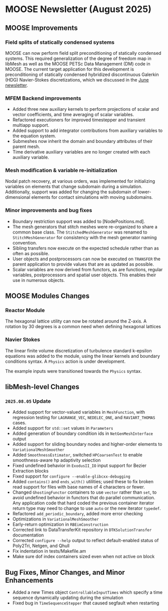 # MOOSE Newsletter (August 2025)

## MOOSE Improvements

### Field splits of statically condensed systems

MOOSE can now perform field split preconditioning of statically condensed systems. This required
generalization of the degree of freedom map in libMesh as well as the MOOSE PETSc Data Management
(DM) code in MOOSE. The current target application for this development is preconditioning of
statically condensed hybridized discontinuous Galerkin (HDG) Navier-Stokes discretizations, which we
discussed in the [June newsletter](2025_06.md).

### MFEM Backend improvements

- Added three new auxiliary kernels to perform projections of scalar and vector coefficients, and
  time averaging of scalar variables.
- Refactored executioners for improved timestepper and transient multiapp support.
- Added support to add integrator contributions from auxiliary variables to the equation system.
- Submeshes now inherit the domain and boundary attributes of their parent mesh.
- Time derivative auxiliary variables are no longer created with each auxiliary variable.

### Mesh modification & variable re-initialization

Nodal patch recovery, at various orders, was implemented for initializing variables on elements
that change subdomain during a simulation.
Additionally, support was added for changing the subdomain of lower-dimensional elements for contact
simulations with moving subdomains.

### Minor improvements and bug fixes

- Boundary restriction support was added to [NodePositions.md].
- The mesh generators that stitch meshes were re-organized to share a common base class. The `StitchedMeshGenerator`
  was renamed to `StitchMeshGenerator` for consistency with the mesh generator naming convention.
- Sibling transfers now execute on the expected schedule rather than as often as possible.
- User objects and postprocessors can now be executed on `TRANSFER` the parent application to provide values
  that are as updated as possible.
- Scalar variables are now derived from functors, as are functions, regular variables, postprocessors and spatial user objects.
  This enables their use in numerous objects.


## MOOSE Modules Changes

### Reactor Module

The hexagonal lattice utility can now be rotated around the Z-axis. A rotation by 30 degrees is a
common need when defining hexagonal lattices

### Navier Stokes

The linear finite volume discretization of turbulence standard k-epsilon equations was added to the module,
using the linear kernels and boundary conditions syntax. A `Physics` action is under development.

The example inputs were transitioned towards the `Physics` syntax.


## libMesh-level Changes

### `2025.08.05` Update

- Added support for vector-valued variables in `MeshFunction`, with
  regression testing for `LAGRANGE_VEC`, `NEDELEC_ONE`, and
  `RAVIART_THOMAS` cases.
- Added support for `std::set` values in `Parameters`
- Added generation of boundary condition ids in `NetGenMeshInterface`
  output
- Added support for sliding boundary nodes and higher-order elements
  to `VariationalMeshSmoother`
- Added `SmoothnessEstimator`, switched `HPCoarsenTest` to enable
  smoothness-aware hp adaptivity selection
- Fixed undefined behavior in `ExodusII_IO` input support for Bezier
  Extraction blocks
- Fixed support for `configure --enable-glibcxx-debugging`
- Added `contains()` and `ends_with()` utilities; used these to fix
  broken read support for files with base names of 4 characters or
  fewer.
- Changed `GhostingFunctor` containers to use `vector` rather than
  `set`, to avoid undefined behavior in functors that do parallel
  communication.  Any application code that hard coded the previous
  container iterator return type may need to change to use `auto` or
  the new iterator `typedef`.
- Refactored `add_periodic_boundary`, added more error checking
- Optimizations in `VariationalMeshSmoother`
- Early-return optimization in `RBEimConstruction`
- Corrected link to DataTransferKit repository in
  `DTKSolutionTransfer` documentation
- Corrected `configure --help` output to reflect default-enabled
  status of Poly2Tri, Netgen, and Qhull
- Fix indentation in tests/Makefile.am
- Make sure dof index containers sized even when not active on block

## Bug Fixes, Minor Changes, and Minor Enhancements

-  Added a new Times object `ControllableInputTimes` which specify a time sequence dynamically updating during the simulation
-  Fixed bug in `TimeSequenceStepper` that caused segfault when restarting
